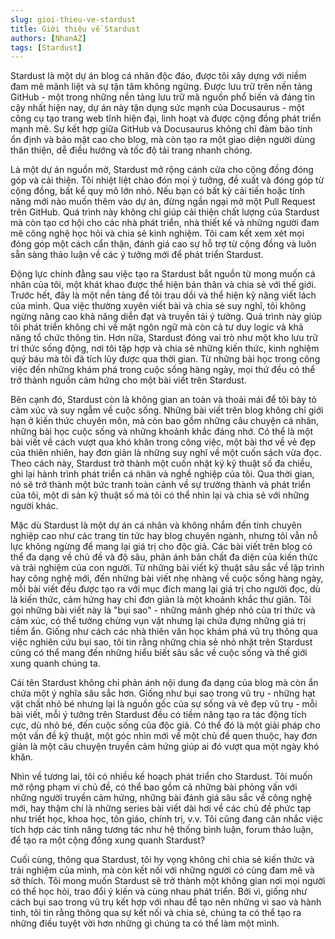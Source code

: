 ```yaml
---
slug: gioi-thieu-ve-stardust
title: Giới thiệu về Stardust
authors: [NhanAZ]
tags: [Stardust]
---
```


Stardust là một dự án blog cá nhân độc đáo, được tôi xây dựng với niềm đam mê mãnh liệt và sự tận tâm không ngừng. Được lưu trữ trên nền tảng GitHub - một trong những nền tảng lưu trữ mã nguồn phổ biến và đáng tin cậy nhất hiện nay, dự án này tận dụng sức mạnh của Docusaurus - một công cụ tạo trang web tĩnh hiện đại, linh hoạt và được cộng đồng phát triển mạnh mẽ. Sự kết hợp giữa GitHub và Docusaurus không chỉ đảm bảo tính ổn định và bảo mật cao cho blog, mà còn tạo ra một giao diện người dùng thân thiện, dễ điều hướng và tốc độ tải trang nhanh chóng.

<!--truncate-->

Là một dự án nguồn mở, Stardust mở rộng cánh cửa cho cộng đồng đóng góp và cải thiện. Tôi nhiệt liệt chào đón mọi ý tưởng, đề xuất và đóng góp từ cộng đồng, bất kể quy mô lớn nhỏ. Nếu bạn có bất kỳ cải tiến hoặc tính năng mới nào muốn thêm vào dự án, đừng ngần ngại mở một Pull Request trên GitHub. Quá trình này không chỉ giúp cải thiện chất lượng của Stardust mà còn tạo cơ hội cho các nhà phát triển, nhà thiết kế và những người đam mê công nghệ học hỏi và chia sẻ kinh nghiệm. Tôi cam kết xem xét mọi đóng góp một cách cẩn thận, đánh giá cao sự hỗ trợ từ cộng đồng và luôn sẵn sàng thảo luận về các ý tưởng mới để phát triển Stardust.

Động lực chính đằng sau việc tạo ra Stardust bắt nguồn từ mong muốn cá nhân của tôi, một khát khao được thể hiện bản thân và chia sẻ với thế giới. Trước hết, đây là một nền tảng để tôi trau dồi và thể hiện kỹ năng viết lách của mình. Qua việc thường xuyên viết bài và chia sẻ suy nghĩ, tôi không ngừng nâng cao khả năng diễn đạt và truyền tải ý tưởng. Quá trình này giúp tôi phát triển không chỉ về mặt ngôn ngữ mà còn cả tư duy logic và khả năng tổ chức thông tin. Hơn nữa, Stardust đóng vai trò như một kho lưu trữ tri thức sống động, nơi tôi tập hợp và chia sẻ những kiến thức, kinh nghiệm quý báu mà tôi đã tích lũy được qua thời gian. Từ những bài học trong công việc đến những khám phá trong cuộc sống hàng ngày, mọi thứ đều có thể trở thành nguồn cảm hứng cho một bài viết trên Stardust.

Bên cạnh đó, Stardust còn là không gian an toàn và thoải mái để tôi bày tỏ cảm xúc và suy ngẫm về cuộc sống. Những bài viết trên blog không chỉ giới hạn ở kiến thức chuyên môn, mà còn bao gồm những câu chuyện cá nhân, những bài học cuộc sống và những khoảnh khắc đáng nhớ. Có thể là một bài viết về cách vượt qua khó khăn trong công việc, một bài thơ về vẻ đẹp của thiên nhiên, hay đơn giản là những suy nghĩ về một cuốn sách vừa đọc. Theo cách này, Stardust trở thành một cuốn nhật ký kỹ thuật số đa chiều, ghi lại hành trình phát triển cá nhân và nghề nghiệp của tôi. Qua thời gian, nó sẽ trở thành một bức tranh toàn cảnh về sự trưởng thành và phát triển của tôi, một di sản kỹ thuật số mà tôi có thể nhìn lại và chia sẻ với những người khác.

Mặc dù Stardust là một dự án cá nhân và không nhắm đến tính chuyên nghiệp cao như các trang tin tức hay blog chuyên ngành, nhưng tôi vẫn nỗ lực không ngừng để mang lại giá trị cho độc giả. Các bài viết trên blog có thể đa dạng về chủ đề và độ sâu, phản ánh bản chất đa diện của kiến thức và trải nghiệm của con người. Từ những bài viết kỹ thuật sâu sắc về lập trình hay công nghệ mới, đến những bài viết nhẹ nhàng về cuộc sống hàng ngày, mỗi bài viết đều được tạo ra với mục đích mang lại giá trị cho người đọc, dù là kiến thức, cảm hứng hay chỉ đơn giản là một khoảnh khắc thư giãn.
Tôi gọi những bài viết này là "bụi sao" - những mảnh ghép nhỏ của tri thức và cảm xúc, có thể tưởng chừng vụn vặt nhưng lại chứa đựng những giá trị tiềm ẩn. Giống như cách các nhà thiên văn học khám phá vũ trụ thông qua việc nghiên cứu bụi sao, tôi tin rằng những chia sẻ nhỏ nhặt trên Stardust cũng có thể mang đến những hiểu biết sâu sắc về cuộc sống và thế giới xung quanh chúng ta.

Cái tên Stardust không chỉ phản ánh nội dung đa dạng của blog mà còn ẩn chứa một ý nghĩa sâu sắc hơn. Giống như bụi sao trong vũ trụ - những hạt vật chất nhỏ bé nhưng lại là nguồn gốc của sự sống và vẻ đẹp vũ trụ - mỗi bài viết, mỗi ý tưởng trên Stardust đều có tiềm năng tạo ra tác động tích cực, dù nhỏ bé, đến cuộc sống của độc giả. Có thể đó là một giải pháp cho một vấn đề kỹ thuật, một góc nhìn mới về một chủ đề quen thuộc, hay đơn giản là một câu chuyện truyền cảm hứng giúp ai đó vượt qua một ngày khó khăn.

Nhìn về tương lai, tôi có nhiều kế hoạch phát triển cho Stardust. Tôi muốn mở rộng phạm vi chủ đề, có thể bao gồm cả những bài phỏng vấn với những người truyền cảm hứng, những bài đánh giá sâu sắc về công nghệ mới, hay thậm chí là những series bài viết dài hơi về các chủ đề phức tạp như triết học, khoa học, tôn giáo, chính trị, v.v. Tôi cũng đang cân nhắc việc tích hợp các tính năng tương tác như hệ thống bình luận, forum thảo luận, để tạo ra một cộng đồng xung quanh Stardust?

Cuối cùng, thông qua Stardust, tôi hy vọng không chỉ chia sẻ kiến thức và trải nghiệm của mình, mà còn kết nối với những người có cùng đam mê và sở thích. Tôi mong muốn Stardust sẽ trở thành một không gian nơi mọi người có thể học hỏi, trao đổi ý kiến và cùng nhau phát triển. Bởi vì, giống như cách bụi sao trong vũ trụ kết hợp với nhau để tạo nên những vì sao và hành tinh, tôi tin rằng thông qua sự kết nối và chia sẻ, chúng ta có thể tạo ra những điều tuyệt vời hơn những gì chúng ta có thể làm một mình.
